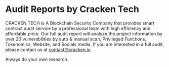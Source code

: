 # Audit Reports by Cracken Tech

CRACKEN TECH is A Blockchain Security Company that provides smart contract audit service by a professional team with high efficiency and affordable price. Our full audit report will analyze the project information by over 20 vulnerabilities by auto & manual scan, Privileged Functions, Tokenomics, Website, and Socials media. If you are interested in a full audit, please contact us at contact@cracken.io

Always do your own research. 
